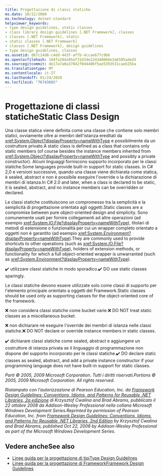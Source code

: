 ```yaml
---
title: Progettazione di classi statiche
ms.date: 10/22/2008
ms.technology: dotnet-standard
helpviewer_keywords:
- type design guidelines, static classes
- class library design guidelines [.NET Framework], classes
- classes [.NET Framework], static
- static classes [.NET Framework]
- classes [.NET Framework], design guidelines
- type design guidelines, classes
ms.assetid: d67c14d8-c4dd-443f-affb-4ccae677c9b6
ms.openlocfilehash: 104fa204a95ef31d34e224348068e3a6505aded5
ms.sourcegitcommit: de17a7a0a37042f0d4406f5ae5393531caeb25ba
ms.translationtype: MT
ms.contentlocale: it-IT
ms.lasthandoff: 01/24/2020
ms.locfileid: "76743602"
---
```

# <a name="static-class-design"></a><span data-ttu-id="80cea-102">Progettazione di classi statiche</span><span class="sxs-lookup"><span data-stu-id="80cea-102">Static Class Design</span></span>
<span data-ttu-id="80cea-103">Una classe statica viene definita come una classe che contiene solo membri statici, ovviamente oltre ai membri dell'istanza ereditati da <xref:System.Object?displayProperty=nameWithType> e possibilmente da un costruttore privato.</span><span class="sxs-lookup"><span data-stu-id="80cea-103">A static class is defined as a class that contains only static members (of course besides the instance members inherited from <xref:System.Object?displayProperty=nameWithType> and possibly a private constructor).</span></span> <span data-ttu-id="80cea-104">Alcuni linguaggi forniscono supporto incorporato per le classi statiche.</span><span class="sxs-lookup"><span data-stu-id="80cea-104">Some languages provide built-in support for static classes.</span></span> <span data-ttu-id="80cea-105">In C# 2,0 e versioni successive, quando una classe viene dichiarata come statica, è sealed, abstract e non è possibile eseguire l'override o la dichiarazione di membri di istanza.</span><span class="sxs-lookup"><span data-stu-id="80cea-105">In C# 2.0 and later, when a class is declared to be static, it is sealed, abstract, and no instance members can be overridden or declared.</span></span>

 <span data-ttu-id="80cea-106">Le classi statiche costituiscono un compromesso tra la semplicità e la semplicità di progettazione orientata agli oggetti.</span><span class="sxs-lookup"><span data-stu-id="80cea-106">Static classes are a compromise between pure object-oriented design and simplicity.</span></span> <span data-ttu-id="80cea-107">Sono comunemente usati per fornire collegamenti ad altre operazioni (ad esempio <xref:System.IO.File?displayProperty=nameWithType>), titolari di metodi di estensione o funzionalità per cui un wrapper completo orientato a oggetti non è garantito (ad esempio <xref:System.Environment?displayProperty=nameWithType>).</span><span class="sxs-lookup"><span data-stu-id="80cea-107">They are commonly used to provide shortcuts to other operations (such as <xref:System.IO.File?displayProperty=nameWithType>), holders of extension methods, or functionality for which a full object-oriented wrapper is unwarranted (such as <xref:System.Environment?displayProperty=nameWithType>).</span></span>

 <span data-ttu-id="80cea-108">✔️ utilizzare classi statiche in modo sporadico.</span><span class="sxs-lookup"><span data-stu-id="80cea-108">✔️ DO use static classes sparingly.</span></span>

 <span data-ttu-id="80cea-109">Le classi statiche devono essere utilizzate solo come classi di supporto per l'elemento principale orientato a oggetti del Framework.</span><span class="sxs-lookup"><span data-stu-id="80cea-109">Static classes should be used only as supporting classes for the object-oriented core of the framework.</span></span>

 <span data-ttu-id="80cea-110">❌ non considera classi statiche come bucket varie.</span><span class="sxs-lookup"><span data-stu-id="80cea-110">❌ DO NOT treat static classes as a miscellaneous bucket.</span></span>

 <span data-ttu-id="80cea-111">❌ non dichiarare né eseguire l'override dei membri di istanza nelle classi statiche.</span><span class="sxs-lookup"><span data-stu-id="80cea-111">❌ DO NOT declare or override instance members in static classes.</span></span>

 <span data-ttu-id="80cea-112">✔️ dichiarare classi statiche come sealed, abstract e aggiungere un costruttore di istanza privata se il linguaggio di programmazione non dispone del supporto incorporato per le classi statiche.</span><span class="sxs-lookup"><span data-stu-id="80cea-112">✔️ DO declare static classes as sealed, abstract, and add a private instance constructor if your programming language does not have built-in support for static classes.</span></span>

 <span data-ttu-id="80cea-113">*Parti © 2005, 2009 Microsoft Corporation. Tutti i diritti riservati.*</span><span class="sxs-lookup"><span data-stu-id="80cea-113">*Portions © 2005, 2009 Microsoft Corporation. All rights reserved.*</span></span>

 <span data-ttu-id="80cea-114">*Ristampato con l'autorizzazione di Pearson Education, Inc. da [Framework Design Guidelines: Conventions, Idioms, and Patterns for Reusable .NET Libraries, 2a edizione](https://www.informit.com/store/framework-design-guidelines-conventions-idioms-and-9780321545619) di Krzysztof Cwalina and Brad Abrams, pubblicato il 22 ottobre 2008 da Addison-Wesley Professional nella collana Microsoft Windows Development Series.*</span><span class="sxs-lookup"><span data-stu-id="80cea-114">*Reprinted by permission of Pearson Education, Inc. from [Framework Design Guidelines: Conventions, Idioms, and Patterns for Reusable .NET Libraries, 2nd Edition](https://www.informit.com/store/framework-design-guidelines-conventions-idioms-and-9780321545619) by Krzysztof Cwalina and Brad Abrams, published Oct 22, 2008 by Addison-Wesley Professional as part of the Microsoft Windows Development Series.*</span></span>

## <a name="see-also"></a><span data-ttu-id="80cea-115">Vedere anche</span><span class="sxs-lookup"><span data-stu-id="80cea-115">See also</span></span>

- [<span data-ttu-id="80cea-116">Linee guida per la progettazione di tipi</span><span class="sxs-lookup"><span data-stu-id="80cea-116">Type Design Guidelines</span></span>](../../../docs/standard/design-guidelines/type.md)
- [<span data-ttu-id="80cea-117">Linee guida per la progettazione di Framework</span><span class="sxs-lookup"><span data-stu-id="80cea-117">Framework Design Guidelines</span></span>](../../../docs/standard/design-guidelines/index.md)
